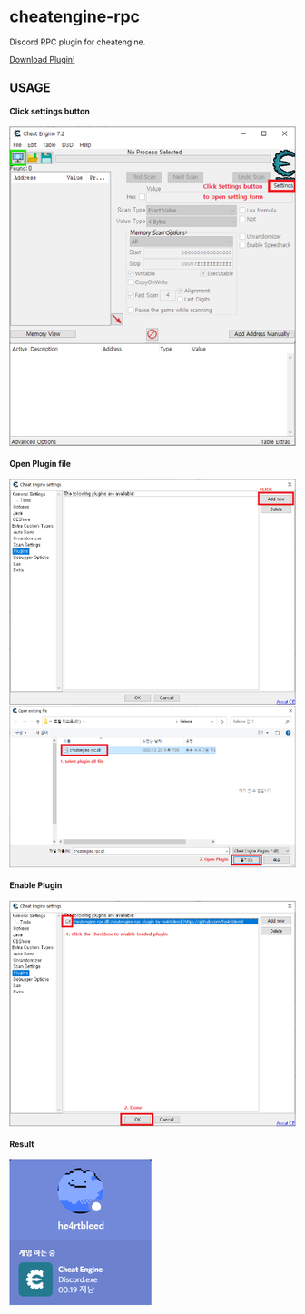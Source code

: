 # cheatengine-rpc
Discord RPC plugin for cheatengine.

[Download Plugin!](https://github.com/he4rtbleed/cheatengine-rpc/releases/download/v0.1-alpha/cheatengine-rpc.dll)

## USAGE
#### Click settings button

![](https://github.com/he4rtbleed/cheatengine-rpc/blob/main/images/1.png?raw=true)

#### Open Plugin file

![](https://github.com/he4rtbleed/cheatengine-rpc/blob/main/images/2.png?raw=true)
![](https://github.com/he4rtbleed/cheatengine-rpc/blob/main/images/3.png?raw=true)

#### Enable Plugin

![](https://github.com/he4rtbleed/cheatengine-rpc/blob/main/images/4.png?raw=true)

#### Result

![](https://github.com/he4rtbleed/cheatengine-rpc/blob/main/images/5.png?raw=true)
